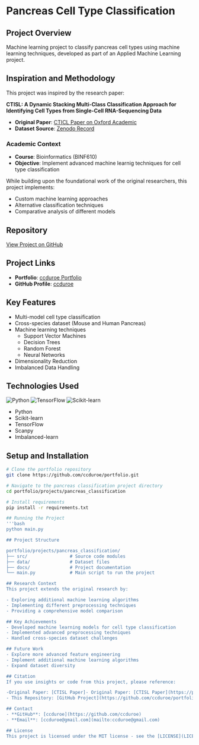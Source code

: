 # Pancreas Cell Type Classification

## Project Overview
Machine learning project to classify pancreas cell types using machine learning techniques, developed as part of an Applied Machine Learning project.

## Inspiration and Methodology
This project was inspired by the research paper:

**CTISL: A Dynamic Stacking Multi-Class Classification Approach for Identifying Cell Types from Single-Cell RNA-Sequencing Data**

- **Original Paper**: [CTICL Paper on Oxford Academic](https://doi.org/10.1093/bioinformatics/btae063)
- **Dataset Source**: [Zenodo Record](https://zenodo.org/records/10568906)

### Academic Context
- **Course**: Bioinformatics (BINF610)
- **Objective**: Implement advanced machine learnig techniques for cell type classification

While building upon the foundational work of the original researchers, this project implements:
- Custom machine learning approaches
- Alternative classification techniques
- Comparative analysis of different models

## Repository
[View Project on GitHub](https://github.com/ccduroe/portfolio/tree/main/projects/pancreas_classification)

## Project Links
- **Portfolio**: [ccduroe Portfolio](https://github.com/ccduroe/portfolio)
- **GitHub Profile**: [ccduroe](https://github.com/ccduroe)

## Key Features
- Multi-model cell type classification
- Cross-species dataset (Mouse and Human Pancreas)
- Machine learning techniques
  - Support Vector Machines
  - Decision Trees
  - Random Forest
  - Neural Networks
- Dimensionality Reduction
- Imbalanced Data Handling

## Technologies Used
![Python](https://img.shields.io/badge/Python-3776AB?style=for-the-badge&logo=python&logoColor=white)
![TensorFlow](https://img.shields.io/badge/TensorFlow-FF6F00?style=for-the-badge&logo=tensorflow&logoColor=white)
![Scikit-learn](https://img.shields.io/badge/Scikit--learn-F7931E?style=for-the-badge&logo=scikit-learn&logoColor=white)

- Python
- Scikit-learn
- TensorFlow
- Scanpy
- Imbalanced-learn

## Setup and Installation
```bash
# Clone the portfolio repository
git clone https://github.com/ccduroe/portfolio.git

# Navigate to the pancreas classification project directory
cd portfolio/projects/pancreas_classification

# Install requirements
pip install -r requirements.txt

## Running the Project
'''bash
python main.py

## Project Structure

portfolio/projects/pancreas_classification/
├── src/                # Source code modules
├── data/               # Dataset files
├── docs/               # Project documentation
└── main.py             # Main script to run the project

## Research Context
This project extends the original research by:

- Exploring additional machine learning algorithms
- Implementing different preprocessing techniques
- Providing a comprehensive model comparison

## Key Achievements
- Developed machine learning models for cell type classification
- Implemented advanced preprocessing techniques
- Handled cross-species dataset challenges

## Future Work
- Explore more advanced feature engineering
- Implement additional machine learning algorithms
- Expand dataset diversity

## Citation
If you use insights or code from this project, please reference:

-Original Paper: [CTISL Paper]- Original Paper: [CTISL Paper](https://pmc.ncbi.nlm.nih.gov/articles/PMC10873586/#sup1)
- This Repository: [GitHub Project](https://github.com/ccduroe/portfolio/tree/main/projects/pancreas_classification)

## Contact
- **GitHub**: [ccduroe](https://github.com/ccduroe)
- **Email**: [ccduroe@gmail.com](mailto:ccduroe@gmail.com)

## License
This project is licensed under the MIT license - see the [LICENSE](LICENSE) file for details. 

